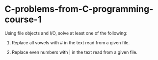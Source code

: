 # C-problems-from-C-programming-course-1

Using file objects and I/O, solve at least one of the following:
1. Replace all vowels with # in the text read from a given file.

2. Replace even numbers with | in the text read from a given file.
